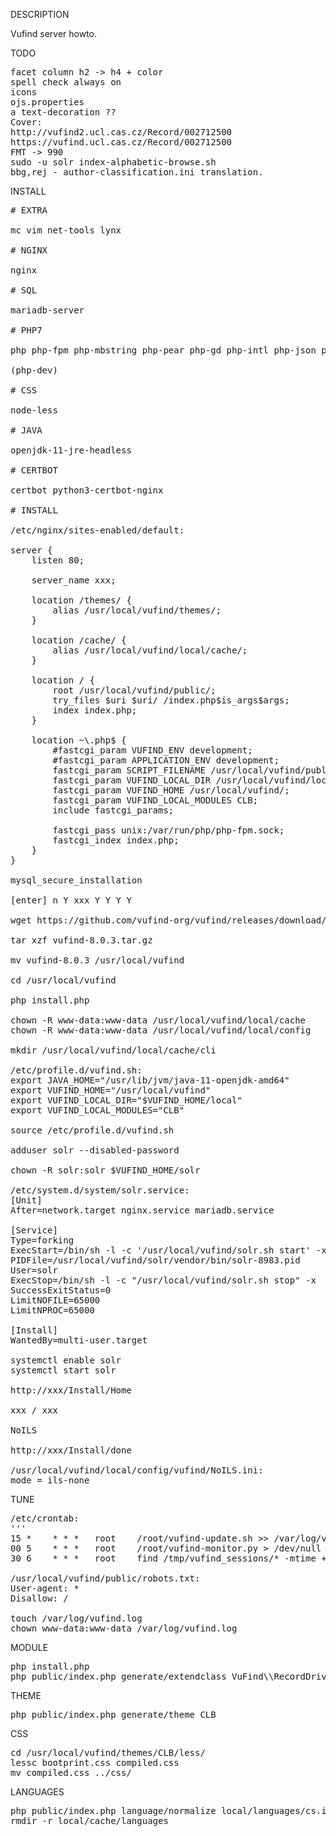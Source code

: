 DESCRIPTION

Vufind server howto.

TODO
<pre>
facet column h2 -> h4 + color
spell check always on
icons
ojs.properties
a text-decoration ??
Cover:
http://vufind2.ucl.cas.cz/Record/002712500
https://vufind.ucl.cas.cz/Record/002712500
FMT -> 990
sudo -u solr index-alphabetic-browse.sh
bbg,rej - author-classification.ini translation.
</pre>
INSTALL
<pre>
# EXTRA

mc vim net-tools lynx

# NGINX

nginx

# SQL

mariadb-server

# PHP7

php php-fpm php-mbstring php-pear php-gd php-intl php-json php-ldap php-mysql php-xml php-soap php-curl

(php-dev)

# CSS

node-less

# JAVA

openjdk-11-jre-headless

# CERTBOT

certbot python3-certbot-nginx

# INSTALL

/etc/nginx/sites-enabled/default:

server {
	listen 80;

	server_name xxx;

	location /themes/ {
		alias /usr/local/vufind/themes/;
	}

	location /cache/ {
		alias /usr/local/vufind/local/cache/;
	}

	location / {
		root /usr/local/vufind/public/;
		try_files $uri $uri/ /index.php$is_args$args;
		index index.php;
	}

	location ~\.php$ {
		#fastcgi_param VUFIND_ENV development;
		#fastcgi_param APPLICATION_ENV development;
		fastcgi_param SCRIPT_FILENAME /usr/local/vufind/public/index.php;
		fastcgi_param VUFIND_LOCAL_DIR /usr/local/vufind/local/;
		fastcgi_param VUFIND_HOME /usr/local/vufind/;
		fastcgi_param VUFIND_LOCAL_MODULES CLB;
		include fastcgi_params;

		fastcgi_pass unix:/var/run/php/php-fpm.sock;
		fastcgi_index index.php;
	}
}

mysql_secure_installation

[enter] n Y xxx Y Y Y Y

wget https://github.com/vufind-org/vufind/releases/download/v8.0.3/vufind-8.0.3.tar.gz

tar xzf vufind-8.0.3.tar.gz

mv vufind-8.0.3 /usr/local/vufind

cd /usr/local/vufind

php install.php

chown -R www-data:www-data /usr/local/vufind/local/cache
chown -R www-data:www-data /usr/local/vufind/local/config

mkdir /usr/local/vufind/local/cache/cli

/etc/profile.d/vufind.sh:
export JAVA_HOME="/usr/lib/jvm/java-11-openjdk-amd64"
export VUFIND_HOME="/usr/local/vufind"
export VUFIND_LOCAL_DIR="$VUFIND_HOME/local"
export VUFIND_LOCAL_MODULES="CLB"

source /etc/profile.d/vufind.sh

adduser solr --disabled-password

chown -R solr:solr $VUFIND_HOME/solr

/etc/system.d/system/solr.service:
[Unit]
After=network.target nginx.service mariadb.service

[Service]
Type=forking
ExecStart=/bin/sh -l -c '/usr/local/vufind/solr.sh start' -x
PIDFile=/usr/local/vufind/solr/vendor/bin/solr-8983.pid
User=solr
ExecStop=/bin/sh -l -c "/usr/local/vufind/solr.sh stop" -x
SuccessExitStatus=0
LimitNOFILE=65000
LimitNPROC=65000

[Install]
WantedBy=multi-user.target

systemctl enable solr
systemctl start solr

http://xxx/Install/Home

xxx / xxx

NoILS

http://xxx/Install/done

/usr/local/vufind/local/config/vufind/NoILS.ini:
mode = ils-none
</pre>
TUNE
<pre>
/etc/crontab:
'''
15 *	* * *	root	/root/vufind-update.sh >> /var/log/vufind-update.log 2>&1 &
00 5	* * *	root	/root/vufind-monitor.py > /dev/null 2>&1 &
30 6	* * *	root	find /tmp/vufind_sessions/&ast; -mtime +5 -exec rm {} \; > /dev/null &

/usr/local/vufind/public/robots.txt:
User-agent: *
Disallow: /

touch /var/log/vufind.log
chown www-data:www-data /var/log/vufind.log
</pre>
MODULE
<pre>
php install.php
php public/index.php generate/extendclass VuFind\\RecordDriver\\SolrMarc CLB
</pre>
THEME
<pre>
php public/index.php generate/theme CLB
</pre>
CSS
<pre>
cd /usr/local/vufind/themes/CLB/less/
lessc bootprint.css compiled.css
mv compiled.css ../css/
</pre>
LANGUAGES
<pre>
php public/index.php language/normalize local/languages/cs.ini
rmdir -r local/cache/languages
</pre>

